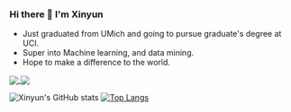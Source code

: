 ### Hi there 👋 I'm Xinyun
- Just graduated from UMich and going to pursue graduate's degree at UCI.
- Super into Machine learning, and data mining.
- Hope to make a difference to the world.


<a href="https://github.com/xinyunshen/Treasure-IOS-APP">
  <img align="center" src="https://github-readme-stats.vercel.app/api/pin/?username=xinyunshen&repo=Treasure-IOS-APP&theme=omni" />
</a>
<a href="https://github.com/xinyunshen/Community-Detection-Wallstreetbets">
  <img align="center" src="https://github-readme-stats.vercel.app/api/pin/?username=xinyunshen&repo=Community-Detection-Wallstreetbets&theme=omni" />
</a>



![Xinyun's GitHub stats](https://github-readme-stats.vercel.app/api?username=xinyunshen&show_icons=true&theme=dracula&count_private=true)
[![Top Langs](https://github-readme-stats.vercel.app/api/top-langs/?username=xinyunshen&layout=compact&theme=dracula)](https://github.com/anuraghazra/github-readme-stats)



<!--
**XinyunShen/XinyunSHEN** is a ✨ _special_ ✨ repository because its `README.md` (this file) appears on your GitHub profile.

Here are some ideas to get you started:

- 🔭 I’m currently working on ...
- 🌱 I’m currently learning ...
- 👯 I’m looking to collaborate on ...
- 🤔 I’m looking for help with ...
- 💬 Ask me about ...
- 📫 How to reach me: ...
- 😄 Pronouns: ...
- ⚡ Fun fact: ...
-->
